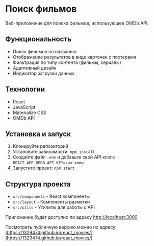 # Поиск фильмов

Веб-приложение для поиска фильмов, использующее OMDb API.

## Функциональность

- Поиск фильмов по названию
- Отображение результатов в виде карточек с постерами
- Фильтрация по типу контента (фильмы, сериалы)
- Адаптивный дизайн
- Индикатор загрузки данных

## Технологии

- React
- JavaScript
- Materialize CSS
- OMDb API

## Установка и запуск

1. Клонируйте репозиторий
2. Установите зависимости: `npm install`
3. Создайте файл `.env` и добавьте свой API ключ: `REACT_APP_OMDB_API_KEY=ваш_ключ`
4. Запустите проект: `npm start`

## Структура проекта

- `src/components` - React компоненты
- `src/layout` - Компоненты разметки
- `src/utils` - Утилиты для работы с API


Приложение будет доступно по адресу [http://localhost:3000](http://localhost:3000)

Посмотреть публичную версию можно по адресу: [https://1329474.github.io/react_movies/](https://1329474.github.io/react_movies/)


